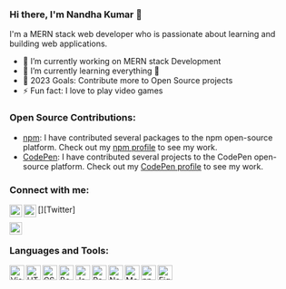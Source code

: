 ### Hi there, I'm Nandha Kumar 👋

I'm a MERN stack web developer who is passionate about learning and building web applications.

- 🔭 I’m currently working on MERN stack Development
- 🌱 I’m currently learning everything 🤣
- 🥅 2023 Goals: Contribute more to Open Source projects
- ⚡ Fun fact: I love to play video games


### Open Source Contributions:

- [npm](https://www.npmjs.com/): I have contributed several packages to the npm open-source platform. Check out my [npm profile](https://www.npmjs.com/~n4ndhu) to see my work.
- [CodePen](https://codepen.io/): I have contributed several projects to the CodePen open-source platform. Check out my [CodePen profile](https://codepen.io/N4NDH4KUM4R) to see my work.

### Connect with me:
[<img align="left" alt="Nandha Kumar | Gmail" width="22px" src="https://cdn-icons-png.flaticon.com/512/732/732200.png" />][gmail]
[<img align="left" alt="Nandha Kumar | Gmail" width="22px" src="https://cdn.jim-nielsen.com/macos/512/twitter-2015-12-30.png" />][Twitter]

[<img align="left" alt="nandhakumar_life | Instagram" width="22px" src="" />][instagram]

<br />

### Languages and Tools:

<img align="left" alt="Visual Studio Code" width="26px" src="https://cdn.jsdelivr.net/gh/devicons/devicon/icons/vscode/vscode-original-wordmark.svg" />
<img align="left" alt="HTML5" width="26px" src="https://cdn-icons-png.flaticon.com/512/174/174854.png" />
<img align="left" alt="CSS3" width="26px" src="https://cdn-icons-png.flaticon.com/512/732/732190.png" />
<img align="left" alt="Bootstrap" width="26px" src="https://cdn.jsdelivr.net/gh/devicons/devicon/icons/bootstrap/bootstrap-plain-wordmark.svg" />
<img align="left" alt="JavaScript" width="26px" src="https://cdn-icons-png.flaticon.com/512/919/919828.png" />
<img align="left" alt="React" width="26px" src="https://cdn-icons-png.flaticon.com/512/1183/1183672.png" />
<img align="left" alt="Node.js" width="26px" src="https://cdn.jsdelivr.net/gh/devicons/devicon/icons/nodejs/nodejs-original-wordmark.svg" />
<img align="left" alt="MongoDB" width="26px" src="https://cdn.jsdelivr.net/gh/devicons/devicon/icons/mongodb/mongodb-original-wordmark.svg" />
<img align="left" alt="npm" width="26px" src="https://cdn.jsdelivr.net/gh/devicons/devicon/icons/npm/npm-original-wordmark.svg" />
<img align="left" alt="Figma" width="26px" src="https://cdn.jsdelivr.net/gh/devicons/devicon/icons/figma/figma-original.svg" />


<br />
<br />

[gmail]: mailto:nandhakumarchinnasami@gmail.com
[instagram]: https://instagram.com/nandhakumar_life

